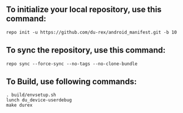 To initialize your local repository, use this command:
-----------------------------------------------------

    repo init -u https://github.com/du-rex/android_manifest.git -b 10

To sync the repository, use this command:
-----------------------------------------

    repo sync --force-sync --no-tags --no-clone-bundle

To Build, use following commands:
---------------------------------
    
    . build/envsetup.sh
    lunch du_device-userdebug
    make durex
